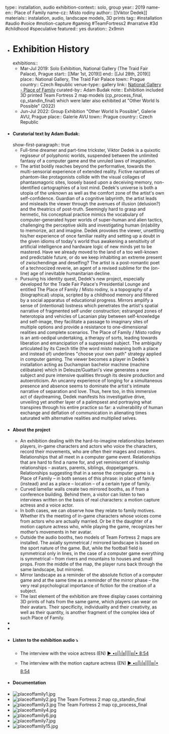 type:: installation, audio
exhibition-context:: solo, group
year:: 2019
name-en:: Place of Family
name-cz:: Místo rodiny
author:: [[Viktor Dedek]]
materials:: instalation, audio, landscape models, 3D prints
tag:: #installation #audio #voice #motion-capture #gaming #TeamFortress2 #narrative #3d #childhood #speculative
featured:: yes
duration:: 2x9min

- # Exhibition History
  exhibitions::
	- Mar-Jul 2019: Solo Exhibition, National Gallery (The Traid Fair Palace), Prague
	  start:: [[Mar 1st, 2019]] 
	  end:: [[Jul 28th, 2019]]
	  place:: National Gallery, The Traid Fair Palace
	  town:: Prague
	  country:: Czech Republic
	  venue-type:: gallery
	  link:: [National Gallery - Place of Family](https://www.ngprague.cz/en/event/235/introducing-viktor-dedek-the-place-of-family)
	  curated-by:: Adam Budak
	  note:: Exhibition included 3D printed Team Fortress 2 map models (cp_process_final, cp_standin_final) which were later also exhibited at "Other World Is Possible" (2022)
	- Jun-Jul 2022: Group Exhibition "Other World Is Possible", Galerie AVU, Prague
	  place:: Galerie AVU
	  town:: Prague
	  country:: Czech Republic
- #### Curatorial text by Adam Budak:
  show-first-paragraph:: true
	- Full-time dreamer and part-time trickster, Viktor Dedek is a quixotic regisseur of polyphonic worlds, suspended between the unlimited fantasy of a computer game and the unruled laws of imagination.
	- The artist boldly reaches beyond the performative, towards the multi-sensorial experience of extended reality. Fictive narratives of phantom-like protagonists collide with the visual collages of phantasmagoric sites, loosely based upon a deceiving memory, non-identified cartographies of a lost mind. Dedek's universe is both a utopia of the unknown as well as the comfort zone of the artist's own self-confidence. Guardian of a cognitive labyrinth, the artist leads and misleads the viewer through the avenues of illusion (delusion?) and the theatrics of post-truth. Seemingly hard to grasp and hermetic, his conceptual practice mimics the vocabulary of computer-generated hyper worlds of super-human and alien tactics, challenging the perceptive skills and investigating human (in)ability to memorize, act and imagine. Dedek provokes the viewer, unsettling his/her experience of once familiar reality and setting up a doubt in the given idioms of today's world thus awakening a sensitivity of artificial intelligence and hardware logic of new minds yet to be mastered. Have we already moved to the land of a too well-known and predictable future, or do we keep inhabiting an extreme present of zwischendinge and deselfing? The artist is a post-romantic poet of a technocized reverie, an agent of a revised sublime for the (on-line) age of inevitable humanitarian decline.
	- Pursuing his identity quest, Dedek's new project, especially developed for the Trade Fair Palace's Presidential Lounge and entitled The Place of Family / Místo rodiny, is a topography of a (biographical) utopia, scripted by a childhood memory and filtered by a social apparatus of educational progress. Mirrors amplify a sense of (intentional) lostness which penetrates the artist's spatial narrative of fragmented self under construction; estranged zones of heterotopia and vehicles of Lacanian play between self-knowledge and self-image, they facilitate a passage to imaginary sites of multiple options and provide a resistance to one-dimensional realities and complete scenarios. The Place of Family / Místo rodiny is an anti-oedipal undertaking, a therapy of sorts, leading towards liberation and emancipation of a suppressed subject. The ambiguity articulated by its Czech title (the word místo meaning both a place and instead of) underlines "choose your own path" strategy applied in computer gaming. The viewer becomes a player in Dedek's installation acting as Duchampian bachelor machine (machine célibataire) which in Deleuze/Guattari's view generates a new subject and pure intensive qualities through its desire production and autoeroticism. An uncanny experience of longing for a simultaneous presence and absence seems to dominate the artist's intimate narrative of separation and love. Thus, here too, in this immersive act of daydreaming, Dedek manifests his investigative drive, unveiling yet another layer of a palimpsest and portraying what transpires through his entire practice so far: a vulnerability of human exchange and deflation of communication in alienating times saturated with alternative realities and multiplied selves.
- #### About the project
	- An exhibition dealing with the hard-to-imagine relationships between players, in-game characters and actors who voice the characters, record their movements, who are often their mages and creators. Relationships that all meet in a computer game event. Relationships that are hard to find a name for, and yet reminiscent of kinship relationships – avatars, parents, siblings, doppelgangers. Relationships suggesting that in a sense the computer game is a Place of Family – in both senses of this phrase: in place of family (instead) and as a place – location – of a certain type of family.
	- Curved lamellar walls create two mirrored booths, as if from a conference building. Behind them, a visitor can listen to two interviews written on the basis of real characters: a motion capture actress and a voice actor.
	- In both cases, we can observe how they relate to family motives. Whether it‘s the meeting of in-game characters whose voices come from actors who are actually married. Or be it the daughter of a motion capture actress who, while playing the game, recognizes her mother‘s movements in her avatar.
	- Outside the audio booths, two models of Team Fortress 2 maps are installed. The axially symmetrical / mirrored landscape is based on the sport nature of the game. But, while the football field is symmetrical only in lines, in the case of a computer game everything is symmetrical – from rivers and mountains to houses and small props. From the middle of the map, the player runs back through the same landscape, but mirrored.
	- Mirror landscape as a reminder of the absolute fiction of a computer game and at the same time as a reminder of the mirror phase – the very real psychological importance of fiction for the creation of a subject.
	- The last element of the exhibition are three display cases containing 3D prints of hats from the same game, which players can wear on their avatars. Their specificity, individuality and their creativity, as well as their quantity, is another fragment of the complex idea of such Place of Family.
-
-
- #### Listen to the exhibition audio ⤵
	- The interview with the voice actress (EN) [▶︎ •၊၊||၊|။||||။‌‌‌‌‌၊|• 8:54](https://soundcloud.com/poznamkyproni/voice-actress/s-qi6OE)
	- The interview with the motion capture actress (EN) [▶︎ •၊၊||၊|။||||။‌‌‌‌‌၊|• 8:54](https://soundcloud.com/poznamkyproni/motion-capture-actress/s-DDzXL)
- #### Documentation
- ![placeoffamily1.jpg](../assets/placeoffamily1_1711280978480_0.jpg)
- ![placeoffamily2.jpg](../assets/placeoffamily2_1711280983582_0.jpg) The Team Fortress 2 map cp_standin_final
- ![placeoffamily3.jpg](../assets/placeoffamily3_1711280987578_0.jpg) The Team Fortress 2 map cp_process_final
- ![placeoffamily4.jpg](../assets/placeoffamily4_1711280991495_0.jpg)
- ![placeoffamily6.jpg](../assets/placeoffamily6_1711280995473_0.jpg)
- ![placeoffamily7.jpg](../assets/placeoffamily7_1711280999894_0.jpg)
- ![placeoffamily15.jpg](../assets/placeoffamily15_1711281004271_0.jpg)
